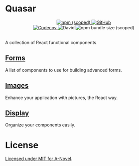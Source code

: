 # Quasar

<div align="center">
    <a href="https://www.npmjs.com/package/@anovel/quasar">
        <img alt="npm (scoped)" src="https://img.shields.io/npm/v/@anovel/quasar?style=for-the-badge">
    </a>
    <a href="https://github.com/a-novel/quasar/blob/master/LICENSE">    
        <img alt="GitHub" src="https://img.shields.io/github/license/a-novel/quasar?style=for-the-badge">
    </a>
</div>

<div align="center">
    <a href="https://codecov.io/gh/a-novel/quasar">
        <img alt="Codecov" src="https://img.shields.io/codecov/c/github/a-novel/quasar?style=flat-square">
    </a>
    <img alt="David" src="https://img.shields.io/david/dev/a-novel/quasar?style=flat-square">
    <img alt="npm bundle size (scoped)" src="https://img.shields.io/bundlephobia/min/@anovel/quasar?style=flat-square">
</div>
<br/>

A collection of React functional components.

## [Forms](https://github.com/a-novel/quasar/tree/master/src/forms)

A list of components to use for building advanced forms.

## [Images](https://github.com/a-novel/quasar/tree/master/src/images)

Enhance your application with pictures, the React way.

## [Display](https://github.com/a-novel/quasar/tree/master/src/display)

Organize your components easily.

# License

[Licensed under MIT for A-Novel](https://github.com/a-novel/quasar/blob/master/LICENSE).